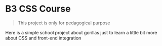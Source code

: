 # B3 CSS Course
> This project is only for pedagogical purpose 

Here is a simple school project about gorillas just to learn a little bit more about CSS and front-end integration